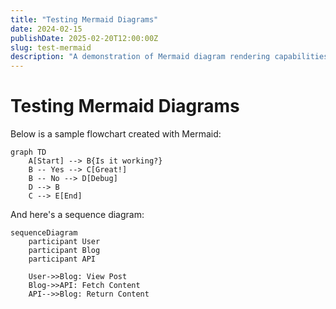 ```yaml
---
title: "Testing Mermaid Diagrams"
date: 2024-02-15
publishDate: 2025-02-20T12:00:00Z
slug: test-mermaid
description: "A demonstration of Mermaid diagram rendering capabilities"
---
```


# Testing Mermaid Diagrams

Below is a sample flowchart created with Mermaid:

```mermaid
graph TD
    A[Start] --> B{Is it working?}
    B -- Yes --> C[Great!]
    B -- No --> D[Debug]
    D --> B
    C --> E[End]
```

And here's a sequence diagram:

```mermaid
sequenceDiagram
    participant User
    participant Blog
    participant API
    
    User->>Blog: View Post
    Blog->>API: Fetch Content
    API-->>Blog: Return Content
